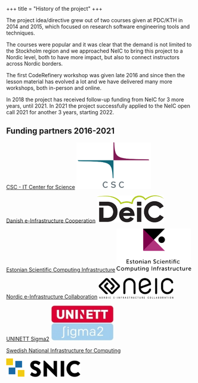 +++
title = "History of the project"
+++

The project idea/directive grew out of two courses given at PDC/KTH in 2014
and 2015, which focused on research software engineering tools and techniques.

The courses were popular and it was clear that the demand is not limited to
the Stockholm region and we approached NeIC to bring this project to a Nordic
level, both to have more impact, but also to connect instructors across Nordic
borders.

The first CodeRefinery workshop was given late 2016 and since then the lesson
material has evolved a lot and we have delivered many more workshops, both
in-person and online.

In 2018 the project has received follow-up funding from NeIC for 3 more years,
until 2021. In 2021 the project successfully applied to the NeIC open call
2021 for another 3 years, starting 2022.


## Funding partners 2016-2021

[CSC - IT Center for Science](https://csc.fi)
<img src="funding/csc.png" alt="CSC logo" width="200px">

[Danish e-Infrastructure Cooperation](https://deic.dk)
<img src="funding/deic.png" alt="DeiC logo" width="180px">

[Estonian Scientific Computing Infrastructure](https://etais.ee)
<img src="funding/etais.png" alt="ETAIS logo" width="200px">

[Nordic e-Infrastructure Collaboration](https://neic.no)
<img src="funding/neic.png" alt="NeIC logo" width="200px">

[UNINETT Sigma2](https://sigma2.no)
<img src="funding/sigma2.jpg" alt="Sigma2 logo" width="170px">

[Swedish National Infrastructure for Computing](https://snic.se)
<img src="funding/snic.png" alt="SNIC logo" width="200px">
